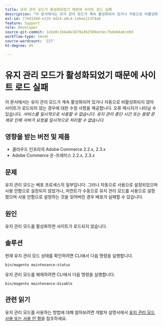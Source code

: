```yaml
---
title: 유지 관리 모드가 활성화되었기 때문에 사이트 로드 실패
description: "이 문서에서는 유지 관리 모드가 계속 활성화되어 있거나 자동으로 비활성화되지 않아 사이트가 로드되지 않는 경우에 대한 수정 사항을 제공합니다. 오류 메시지가 표시될 수 있습니다. *서비스를 일시적으로 사용할 수 없음 유지 관리 다운타임 또는 용량 문제로 인해 서버가 요청을 일시적으로 처리할 수 없습니다.*"
exl-id: 77e01588-e135-4d24-a0c4-1a6ee123f4a8
feature: Support
role: Developer
source-git-commit: 1d2e0c1b4a8e3d79a362500ee3ec7bde84a6ce0d
workflow-type: tm+mt
source-wordcount: '227'
ht-degree: 0%

---
```


# 유지 관리 모드가 활성화되었기 때문에 사이트 로드 실패

이 문서에서는 유지 관리 모드가 계속 활성화되어 있거나 자동으로 비활성화되지 않아 사이트가 로드되지 않는 경우에 대한 수정 사항을 제공합니다. 오류 메시지가 나타날 수 있습니다. *서비스를 일시적으로 사용할 수 없습니다. 유지 관리 중단 시간 또는 용량 문제로 인해 서버가 요청을 일시적으로 처리할 수 없습니다.*

## 영향을 받는 버전 및 제품

* 클라우드 인프라의 Adobe Commerce 2.2.x, 2.3.x
* Adobe Commerce 온-프레미스 2.2.x, 2.3.x

## 문제

유지 관리 모드는 배포 프로세스의 일부입니다. 그러나 자동으로 사용으로 설정되었으며 사용 안함으로 설정되지 않았거나, 머천트가 수동으로 유지 관리 모드를 사용으로 설정했으며 사용 안함으로 설정하는 것을 잊어버린 경우 배포가 실패할 수 있습니다.

## 원인

유지 관리 모드를 활성화하면 사이트가 로드되지 않습니다.

## 솔루션

현재 유지 관리 모드 상태를 확인하려면 CLI에서 다음 명령을 실행합니다.

```
bin/magento maintenance:status
```

유지 관리 모드를 해제하려면 CLI에서 다음 명령을 실행합니다.

```
bin/magento maintenance:disable
```

## 관련 읽기

유지 관리 모드를 사용하는 방법에 대해 알아보려면 개발자 설명서에서 [유지 관리 모드 사용 또는 사용 안 함](https://devdocs.magento.com/guides/v2.3/install-gde/install/cli/install-cli-subcommands-maint.html?itm_source=devdocs&amp;itm_medium=search_page&amp;itm_campaign=federated_search&amp;itm_term=maintenance%20mode)을 참조하세요.
